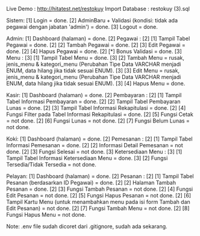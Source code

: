 Live Demo : http://hitatest.net/restokuy
Import Database : restokuy (3).sql

Sistem:
[1] Login = done.
[2] AdminBaru + Validasi (kondisi: tidak ada pegawai dengan jabatan 'admin') = done.
[3] Logout = done.

Admin:
[1] Dashboard (halaman) = done.
[2] Pegawai :
[2] [1] Tampil Tabel Pegawai = done.
[2] [2] Tambah Pegawai = done.
[2] [3] Edit Pegawai = done.
[2] [4] Hapus Pegawai = done.
[2] [*] Bonus Validasi = done.
[3] Menu :
[3] [1] Tampil Tabel Menu = done.
[3] [2] Tambah Menu = rusak, jenis_menu & kategori_menu (Perubahan Tipe Data VARCHAR menjadi ENUM, data hilang jika tidak sesuai ENUM).
[3] [3] Edit Menu = rusak, jenis_menu & kategori_menu (Perubahan Tipe Data VARCHAR menjadi ENUM, data hilang jika tidak sesuai ENUM).
[3] [4] Hapus Menu = done.

Kasir:
[1] Dashboard (halaman) = done.
[2] Pembayaran :
[2] [1] Tampil Tabel Informasi Pembayaran = done.
[2] [2] Tampil Tabel Pembayaran Lunas = done.
[2] [3] Tampil Tabel Informasi Rekapitulasi = done.
[2] [4] Fungsi Filter pada Tabel Informasi Rekapitulasi = done.
[2] [5] Fungsi Cetak = not done.
[2] [6] Fungsi Lunas = not done.
[2] [7] Fungsi Belum Lunas = not done.

Koki:
[1] Dashboard (halaman) = done.
[2] Pemesanan :
[2] [1] Tampil Tabel Informasi Pemesanan = done.
[2] [2] Informasi Detail Pemesanan = not done.
[2] [3] Fungsi Selesai = not done.
[3] Ketersediaan Menu :
[3] [1] Tampil Tabel Informasi Ketersediaan Menu = done.
[3] [2] Fungsi Tersedia/Tidak Tersedia = not done.

Pelayan:
[1] Dashboard (halaman) = done.
[2] Pesanan :
[2] [1] Tampil Tabel Pesanan (berdasarkan ID Pegawai) = done.
[2] [2] Halaman Tambah Pesanan = done.
[2] [3] Fungsi Tambah Pesanan = not done.
[2] [4] Fungsi Edit Pesanan = not done.
[2] [5] Fungsi Hapus Pesanan = not done.
[2] [6] Tampil Kartu Menu (untuk menambahkan menu pada isi form Tambah dan Edit Pesanan) = not done.
[2] [7] Fungsi Tambah Menu = not done.
[2] [8] Fungsi Hapus Menu = not done.

Note:
.env file sudah dicoret dari .gitignore, sudah ada sekarang.